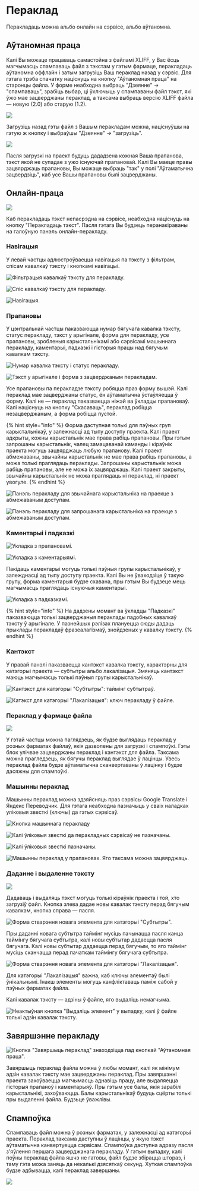 # Пераклад

Перакладаць можна альбо онлайн на сэрвісе, альбо аўтаномна. 

## Аўтаномная праца

Калі Вы можаце працаваць самастойна з файламі XLIFF, у Вас ёсць магчымасць спампаваць файл з тэкстам у гэтым фармаце, перакладаць аўтаномна оффлайн і затым загрузіць Ваш пераклад назад у сэрвіс. Для гэтага трэба спачатку націснуць на кнопку "Аўтаномная праца" на старонцы файла. У форме неабходна выбраць "Дзеянне" -&gt; "спампаваць", зрабіць выбар, ці ўключыць у спампаваны файл тэкст, які ўжо мае зацверджаны пераклад, а таксама выбраць версію XLIFF файла — новую \(2.0\) або старую \(1.2\).

![](../.gitbook/assets/screenshot_60.png)

Загрузіць назад гэты файл з Вашым перакладам можна, націснуўшы на гэтую ж кнопку і выбраўшы "Дзеянне" -&gt; "загрузіць".

![](../.gitbook/assets/screenshot_61.png)

Пасля загрузкі на праект будуць дададзена кожная Ваша прапанова, тэкст якой не супадае з ужо існуючай прапановай. Калі Вы маеце правы зацвярджаць прапановы, Вы можаце выбраць "так" у полі "Аўтаматычна зацвердзіць", каб усе Вашы прапановы былі зацверджаны.

## Онлайн-праца

![](../.gitbook/assets/screenshot_44.png)

Каб перакладаць тэкст непасрэдна на сэрвісе, неабходна націснуць на кнопку "Перакладаць тэкст". Пасля гэтага Вы будзець перанакіраваны на галоўную панэль онлайн-перакладу.

### Навігацыя

У левай частцы адлюстроўваецца навігацыя па тэксту з фільтрам, спісам кавалкаў тэксту і кнопкамі навігацыі.

![&#x424;&#x456;&#x43B;&#x44C;&#x442;&#x440;&#x430;&#x446;&#x44B;&#x44F; &#x43A;&#x430;&#x432;&#x430;&#x43B;&#x43A;&#x430;&#x45E; &#x442;&#x44D;&#x43A;&#x441;&#x442;&#x443; &#x434;&#x43B;&#x44F; &#x43F;&#x435;&#x440;&#x430;&#x43A;&#x43B;&#x430;&#x434;&#x443;.](../.gitbook/assets/screenshot_45.png)

![&#x421;&#x43F;&#x456;&#x441; &#x43A;&#x430;&#x432;&#x430;&#x43B;&#x43A;&#x430;&#x45E; &#x442;&#x44D;&#x43A;&#x441;&#x442;&#x443; &#x434;&#x43B;&#x44F; &#x43F;&#x435;&#x440;&#x430;&#x43A;&#x43B;&#x430;&#x434;&#x443;.](../.gitbook/assets/screenshot_46.png)

![&#x41D;&#x430;&#x432;&#x456;&#x433;&#x430;&#x446;&#x44B;&#x44F;.](../.gitbook/assets/screenshot_47.png)

### Прапановы

У цэнтральнай частцы паказваюцца нумар бягучага кавалка тэксту, статус перакладу, тэкст у арыгінале, форма для перакладу, усе прапановы, зробленыя карыстальнікамі або сэрвісамі машыннага перакладу, каментарыі, падказкі і гісторыя працы над бягучым кавалкам тэксту.

![&#x41D;&#x443;&#x43C;&#x430;&#x440; &#x43A;&#x430;&#x432;&#x430;&#x43B;&#x43A;&#x430; &#x442;&#x44D;&#x43A;&#x441;&#x442;&#x443; &#x456; &#x441;&#x442;&#x430;&#x442;&#x443;&#x441; &#x43F;&#x435;&#x440;&#x430;&#x43A;&#x43B;&#x430;&#x434;&#x443;.](../.gitbook/assets/screenshot_48.png)

![&#x422;&#x44D;&#x43A;&#x441;&#x442; &#x443; &#x430;&#x440;&#x44B;&#x433;&#x456;&#x43D;&#x430;&#x43B;&#x435; &#x456; &#x444;&#x43E;&#x440;&#x43C;&#x430; &#x437; &#x437;&#x430;&#x446;&#x432;&#x435;&#x440;&#x434;&#x436;&#x430;&#x43D;&#x44B;&#x43C; &#x43F;&#x435;&#x440;&#x430;&#x43A;&#x43B;&#x430;&#x434;&#x430;&#x43C;.](../.gitbook/assets/screenshot_49.png)

Усе прапановы па перакладзе тэксту робяцца праз форму вышэй. Калі пераклад мае зацверджаны статус, ён аўтаматычна ўстаўляецца ў форму. Калі не  — пераклад паказваецца ніжэй ва ўкладцы прапановаў. Калі націснуць на кнопку "Скасаваць", пераклад робіцца незацверджаным, а форма робіцца пустой. 

{% hint style="info" %}
Форма даступная толькі для пэўных груп карыстальнікаў, у залежнасці ад тыпу доступу праекта. Калі праект адкрыты, кожны карыстальнік мае права рабіць прапановы. Пры гэтым запрошаны карыстальнік, чалец замацаванай каманды і кіраўнік праекта могуць зацвярджаць любую прапанову. Калі праект абмежаваны, звычайны карыстальнік не мае права рабіць прапановы, а можа толькі праглядаць пераклады. Запрошаны карыстальнік можа рабіць прапановы, але не можа іх зацвярджаць. Калі праект закрыты, звычайны карыстальнік не можа праглядаць ні пераклад, ні праект увогуле.
{% endhint %}

![&#x41F;&#x430;&#x43D;&#x44D;&#x43B;&#x44C; &#x43F;&#x435;&#x440;&#x430;&#x43A;&#x43B;&#x430;&#x434;&#x443; &#x434;&#x43B;&#x44F; &#x437;&#x432;&#x44B;&#x447;&#x430;&#x439;&#x43D;&#x430;&#x433;&#x430; &#x43A;&#x430;&#x440;&#x44B;&#x441;&#x442;&#x430;&#x43B;&#x44C;&#x43D;&#x456;&#x43A;&#x430; &#x43D;&#x430; &#x43F;&#x440;&#x430;&#x435;&#x43A;&#x446;&#x435; &#x437; &#x430;&#x431;&#x43C;&#x435;&#x436;&#x430;&#x432;&#x430;&#x43D;&#x44B;&#x43C; &#x434;&#x43E;&#x441;&#x442;&#x443;&#x43F;&#x430;&#x43C;.](../.gitbook/assets/screenshot_63.png)

![&#x41F;&#x430;&#x43D;&#x44D;&#x43B;&#x44C; &#x43F;&#x435;&#x440;&#x430;&#x43A;&#x43B;&#x430;&#x434;&#x443; &#x434;&#x43B;&#x44F; &#x437;&#x430;&#x43F;&#x440;&#x43E;&#x448;&#x430;&#x43D;&#x430;&#x433;&#x430; &#x43A;&#x430;&#x440;&#x44B;&#x441;&#x442;&#x430;&#x43B;&#x44C;&#x43D;&#x456;&#x43A;&#x430; &#x43D;&#x430; &#x43F;&#x440;&#x430;&#x435;&#x43A;&#x446;&#x435; &#x437; &#x430;&#x431;&#x43C;&#x435;&#x436;&#x430;&#x432;&#x430;&#x43D;&#x44B;&#x43C; &#x434;&#x43E;&#x441;&#x442;&#x443;&#x43F;&#x430;&#x43C;.](../.gitbook/assets/screenshot_59.png)

### Каментарыі і падказкі

![&#x423;&#x43A;&#x43B;&#x430;&#x434;&#x43A;&#x430; &#x437; &#x43F;&#x440;&#x430;&#x43F;&#x430;&#x43D;&#x43E;&#x432;&#x430;&#x43C;&#x456;.](../.gitbook/assets/screenshot_50.png)

![&#x423;&#x43A;&#x43B;&#x430;&#x434;&#x43A;&#x430; &#x437; &#x43A;&#x430;&#x43C;&#x435;&#x43D;&#x442;&#x430;&#x440;&#x44B;&#x44F;&#x43C;&#x456;.](../.gitbook/assets/screenshot_2%20%281%29.png)

Пакідаць каментарыі могуць толькі пэўныя групы карыстальнікаў, у залежднасці ад тыпу доступу праекта. Калі Вы не ўваходзіце ў такую групу, форма каментарыя будзе схавана, пры гэтым Вы будзеце мець магчымасць праглядаць існуючыя каментарыі.

![&#x423;&#x43A;&#x43B;&#x430;&#x434;&#x43A;&#x430; &#x437; &#x43F;&#x430;&#x434;&#x43A;&#x430;&#x437;&#x43A;&#x430;&#x43C;&#x456;.](../.gitbook/assets/screenshot_51.png)

{% hint style="info" %}
На дадзены момант ва ўкладцы "Падказкі" паказваюцца толькі зацверджаныя пераклады падобных кавалкаў тэксту ў арыгінале. У пазнейшых рэлізах плануецца сюды дадаць прыклады перакладаў фразеалагізмаў, знойдзеных у кавалку тэксту.
{% endhint %}

### Кантэкст

У правай панэлі паказваецца кантэкст кавалка тэксту, характэрны для катэгорыі праекта — субтытры альбо лакалізацыя. Змяняць кантэкст маюць магчымасць толькі пэўныя групы карыстальнікаў.

![&#x41A;&#x430;&#x43D;&#x442;&#x44D;&#x43A;&#x441;&#x442; &#x434;&#x43B;&#x44F; &#x43A;&#x430;&#x442;&#x44D;&#x433;&#x43E;&#x440;&#x44B;&#x456; &quot;&#x421;&#x443;&#x431;&#x442;&#x44B;&#x442;&#x440;&#x44B;&quot;: &#x442;&#x430;&#x439;&#x43C;&#x456;&#x43D;&#x433; &#x441;&#x443;&#x431;&#x442;&#x44B;&#x442;&#x440;&#x430;&#x45E;.](../.gitbook/assets/screenshot_52.png)

![&#x41A;&#x430;&#x442;&#x44D;&#x43A;&#x441;&#x442; &#x434;&#x43B;&#x44F; &#x43A;&#x430;&#x442;&#x44D;&#x433;&#x43E;&#x440;&#x44B;&#x456; &quot;&#x41B;&#x430;&#x43A;&#x430;&#x43B;&#x456;&#x437;&#x430;&#x446;&#x44B;&#x44F;&quot;: &#x43A;&#x43B;&#x44E;&#x447; &#x43F;&#x435;&#x440;&#x430;&#x43A;&#x43B;&#x430;&#x434;&#x443; &#x45E; &#x444;&#x430;&#x439;&#x43B;&#x435;.](../.gitbook/assets/screenshot_62.png)

### Пераклад у фармаце файла

![](../.gitbook/assets/screenshot_53.png)

У гэтай частцы можна паглядзець, як будзе выглядаць пераклад у розных фарматах файлаў, якія дазволены для загрузкі і спампоўкі. Гэты блок улічвае зацверджаны пераклад і кантэкст для файла. Таксама можна прагледзець, як бягучы пераклад выглядае ў лацінцы. Увесь пераклад файла будзе аўтаматычна сканвертаваны ў лацінку і будзе дасяжны для спампоўкі.

### Машынны пераклад

Машынны пераклад можна здзяйсняць праз сэрвісы Google Translate і Яндекс Переводчик. Для гэтага неабходна пазначыць у сваіх наладках уліковыя звесткі \(ключы\) да гэтых сэрвісаў.

![&#x41A;&#x43D;&#x43E;&#x43F;&#x43A;&#x430; &#x43C;&#x430;&#x448;&#x44B;&#x43D;&#x43D;&#x430;&#x433;&#x430; &#x43F;&#x435;&#x440;&#x430;&#x43A;&#x43B;&#x430;&#x434;&#x443;](../.gitbook/assets/screenshot_54.png)

![&#x41A;&#x430;&#x43B;&#x456; &#x45E;&#x43B;&#x456;&#x43A;&#x43E;&#x432;&#x44B;&#x44F; &#x437;&#x432;&#x435;&#x441;&#x442;&#x43A;&#x456; &#x434;&#x430; &#x43F;&#x435;&#x440;&#x430;&#x43A;&#x43B;&#x430;&#x434;&#x43D;&#x44B;&#x445; &#x441;&#x44D;&#x440;&#x432;&#x456;&#x441;&#x430;&#x45E; &#x43D;&#x435; &#x43F;&#x430;&#x437;&#x43D;&#x430;&#x447;&#x430;&#x43D;&#x44B;.](../.gitbook/assets/screenshot_55.png)

![&#x41A;&#x430;&#x43B;&#x456; &#x45E;&#x43B;&#x456;&#x43A;&#x43E;&#x432;&#x44B;&#x44F; &#x437;&#x432;&#x435;&#x441;&#x442;&#x43A;&#x456; &#x43F;&#x430;&#x437;&#x43D;&#x430;&#x447;&#x430;&#x43D;&#x44B;.](../.gitbook/assets/screenshot_56.png)

![&#x41C;&#x430;&#x448;&#x44B;&#x43D;&#x43D;&#x44B; &#x43F;&#x435;&#x440;&#x430;&#x43A;&#x43B;&#x430;&#x434; &#x443; &#x43F;&#x440;&#x430;&#x43F;&#x430;&#x43D;&#x43E;&#x432;&#x430;&#x445;. &#x42F;&#x433;&#x43E; &#x442;&#x430;&#x43A;&#x441;&#x430;&#x43C;&#x430; &#x43C;&#x43E;&#x436;&#x43D;&#x430; &#x437;&#x430;&#x446;&#x432;&#x44F;&#x440;&#x434;&#x436;&#x430;&#x446;&#x44C;.](../.gitbook/assets/screenshot_57.png)

### Даданне і выдаленне тэксту

![](../.gitbook/assets/screenshot_58.png)

Дадаваць і выдаляць тэкст могуць толькі кіраўнік праекта і той, хто загрузіў файл. Кнопка злева дадае новы кавалак тэксту перад бягучым кавалкам, кнопка справа — пасля. 

![&#x424;&#x43E;&#x440;&#x43C;&#x430; &#x441;&#x442;&#x432;&#x430;&#x440;&#x44D;&#x43D;&#x43D;&#x44F; &#x43D;&#x43E;&#x432;&#x430;&#x433;&#x430; &#x44D;&#x43B;&#x435;&#x43C;&#x435;&#x43D;&#x442;&#x430; &#x434;&#x43B;&#x44F; &#x43A;&#x430;&#x442;&#x44D;&#x433;&#x43E;&#x440;&#x44B;&#x456; &quot;&#x421;&#x443;&#x431;&#x442;&#x44B;&#x442;&#x440;&#x44B;&quot;.](../.gitbook/assets/screenshot_184386.png)

Пры даданні новага субтытра таймінг мусіць пачынацца пасля канца таймінгу бягучага субтытра, калі новы субтытар дадаецца пасля бягучага. Калі новы субтытар дадаецца перад бягучым, то яго таймінг мусіць сканчацца перад пачаткам таймінгу бягучага субтытра.

![&#x424;&#x43E;&#x440;&#x43C;&#x430; &#x441;&#x442;&#x432;&#x430;&#x440;&#x44D;&#x43D;&#x43D;&#x44F; &#x43D;&#x43E;&#x432;&#x430;&#x433;&#x430; &#x44D;&#x43B;&#x435;&#x43C;&#x435;&#x43D;&#x442;&#x430; &#x434;&#x43B;&#x44F; &#x43A;&#x430;&#x442;&#x44D;&#x433;&#x43E;&#x440;&#x44B;&#x456; &quot;&#x41B;&#x430;&#x43A;&#x430;&#x43B;&#x456;&#x437;&#x430;&#x446;&#x44B;&#x44F;&quot;.](../.gitbook/assets/screenshot_184388.png)

Для катэгорыі "Лакалізацыя" важна, каб ключы элементаў былі ўнікальнымі. Інакш элементы могуць канфліктаваць паміж сабой у пэўных фарматах файла.

Калі кавалак тэксту — адзіны ў файле, яго выдаліць немагчыма.

![&#x41D;&#x435;&#x430;&#x43A;&#x442;&#x44B;&#x45E;&#x43D;&#x430;&#x44F; &#x43A;&#x43D;&#x43E;&#x43F;&#x43A;&#x430; &quot;&#x412;&#x44B;&#x434;&#x430;&#x43B;&#x456;&#x446;&#x44C; &#x44D;&#x43B;&#x435;&#x43C;&#x435;&#x43D;&#x442;&quot; &#x443; &#x432;&#x44B;&#x43F;&#x430;&#x434;&#x43A;&#x443;, &#x43A;&#x430;&#x43B;&#x456; &#x45E; &#x444;&#x430;&#x439;&#x43B;&#x435; &#x442;&#x43E;&#x43B;&#x44C;&#x43A;&#x456; &#x430;&#x434;&#x437;&#x456;&#x43D; &#x43A;&#x430;&#x432;&#x430;&#x43B;&#x430;&#x43A; &#x442;&#x44D;&#x43A;&#x441;&#x442;&#x443;.](../.gitbook/assets/screenshot_184389.png)

## Завяршэнне перакладу

![&#x41A;&#x43D;&#x43E;&#x43F;&#x43A;&#x430; &quot;&#x417;&#x430;&#x432;&#x44F;&#x440;&#x448;&#x44B;&#x446;&#x44C; &#x43F;&#x435;&#x440;&#x430;&#x43A;&#x43B;&#x430;&#x434;&quot; &#x437;&#x43D;&#x430;&#x445;&#x43E;&#x434;&#x437;&#x456;&#x446;&#x446;&#x430; &#x43F;&#x430;&#x434; &#x43A;&#x43D;&#x43E;&#x43F;&#x43A;&#x430;&#x439; &quot;&#x410;&#x45E;&#x442;&#x430;&#x43D;&#x43E;&#x43C;&#x43D;&#x430;&#x44F; &#x43F;&#x440;&#x430;&#x446;&#x430;&quot;.](../.gitbook/assets/screenshot_184390.png)

Завяршыць пераклад файла можна ў любы момант, калі як мінімум адзін кавалак тэксту мае зацверджаны пераклад. Пры завяршэнні праекта захоўваецца магчымасць аднавіць працу, але выдаляецца гісторыя прапаноў і каментарыяў. Пры гэтым усе балы, якія зарабілі карыстальнікі, захоўваюцца. Балы карыстальнікаў будуць сцёрты толькі пры выдаленні файла. Будзьце ўважлівы.

## Спампоўка

Спампаваць файл можна ў розных фарматах, у залежнасці ад катэгорыі праекта. Пераклад таксама даступны ў лацінцы, у якую тэкст аўтаматычна канвертуецца сэрвісам. Спампоўка даступна адразу пасля з'яўлення першага зацверджанага перакладу. У гэтым выпадку, калі поўны пераклад файла яшчэ не гатовы, файл будзе збірацца штораз, і таму гэта можа заняць да некалькі дзясяткаў секунд. Хуткая спампоўка будзе адбывацца, калі пераклад завершаны.

![](../.gitbook/assets/screenshot_184387.png)

